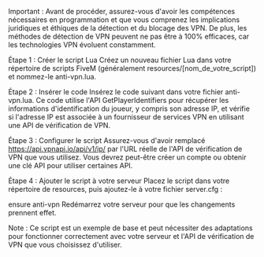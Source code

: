 Important : Avant de procéder, assurez-vous d'avoir les compétences nécessaires en programmation et que vous comprenez les implications juridiques et éthiques de la détection et du blocage des VPN. De plus, les méthodes de détection de VPN peuvent ne pas être à 100% efficaces, car les technologies VPN évoluent constamment.

Étape 1 : Créer le script Lua
Créez un nouveau fichier Lua dans votre répertoire de scripts FiveM (généralement resources/[nom_de_votre_script]) et nommez-le anti-vpn.lua.

Étape 2 : Insérer le code
Insérez le code suivant dans votre fichier anti-vpn.lua. Ce code utilise l'API GetPlayerIdentifiers pour récupérer les informations d'identification du joueur, y compris son adresse IP, et vérifie si l'adresse IP est associée à un fournisseur de services VPN en utilisant une API de vérification de VPN.

Étape 3 : Configurer le script
Assurez-vous d'avoir remplacé https://api.vpnapi.io/api/v1/ip/ par l'URL réelle de l'API de vérification de VPN que vous utilisez. Vous devrez peut-être créer un compte ou obtenir une clé API pour utiliser certaines API.

Étape 4 : Ajouter le script à votre serveur
Placez le script dans votre répertoire de resources, puis ajoutez-le à votre fichier server.cfg :

ensure anti-vpn
Redémarrez votre serveur pour que les changements prennent effet.


Note : Ce script est un exemple de base et peut nécessiter des adaptations pour fonctionner correctement avec votre serveur et l'API de vérification de VPN que vous choisissez d'utiliser.
